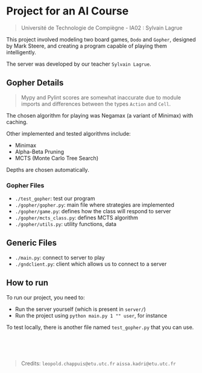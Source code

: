 # Project for an AI Course
> Université de Technologie de Compiègne - IA02 : Sylvain Lagrue

This project involved modeling two board games, `Dodo` and `Gopher`, designed by Mark Steere, and creating a program capable of playing them intelligently.

The server was developed by our teacher `Sylvain Lagrue`.

## Gopher Details

> Mypy and Pylint scores are somewhat inaccurate due to module imports and differences between the types `Action` and `Cell`.

The chosen algorithm for playing was Negamax (a variant of Minimax) with caching.

Other implemented and tested algorithms include:
- Minimax
- Alpha-Beta Pruning
- MCTS (Monte Carlo Tree Search)

Depths are chosen automatically.

### Gopher Files

- `./test_gopher`: test our program
- `./gopher/gopher.py`: main file where strategies are implemented
- `./gopher/game.py`: defines how the class will respond to server
- `./gopher/mcts_class.py`: defines MCTS algorithm
- `./gopher/utils.py`: utility functions, data


## Generic Files 
- `./main.py`: connect to server to play
- `./gndclient.py`: client which allows us to connect to a server

## How to run

To run our project, you need to:
- Run the server yourself (which is present in `server/`)
- Run the project using `python main.py 1 "" user`, for instance

To test locally, there is another file named `test_gopher.py` that you can use.

<br/><br/><br/>
> Credits: `leopold.chappuis@etu.utc.fr` `aissa.kadri@etu.utc.fr`